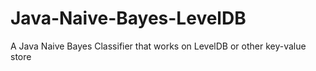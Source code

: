 # Java-Naive-Bayes-LevelDB
A Java Naive Bayes Classifier that works on LevelDB or other key-value store 
